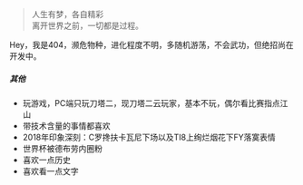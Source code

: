 > 人生有梦，各自精彩  
> 离开世界之前，一切都是过程。

Hey，我是404，濒危物种，进化程度不明，多随机游荡，不会武功，但绝招尚在开发中。




##### 其他

- 玩游戏，PC端只玩刀塔二，现刀塔二云玩家，基本不玩，偶尔看比赛指点江山
- 带技术含量的事情都喜欢
- 2018年印象深刻：C罗搀扶卡瓦尼下场以及TI8上绚烂烟花下FY落寞表情
- 世界杯被德布劳内圈粉
- 喜欢一点历史
- 喜欢看一点文字



